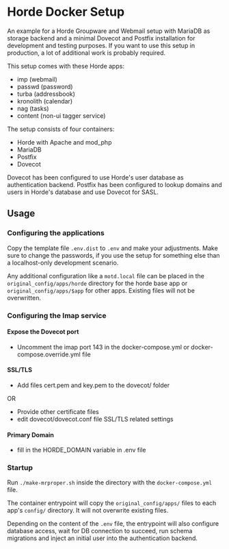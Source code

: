 # Horde Docker Setup

An example for a Horde Groupware and Webmail setup with MariaDB as storage backend and a minimal Dovecot and Postfix installation for development and testing purposes.
If you want to use this setup in production, a lot of additional work is probably required.

This setup comes with these Horde apps:

 * imp (webmail)
 * passwd (password)
 * turba (addressbook)
 * kronolith (calendar)
 * nag (tasks)
 * content (non-ui tagger service)

The setup consists of four containers:

- Horde with Apache and mod_php
- MariaDB
- Postfix
- Dovecot

Dovecot has been configured to use Horde's user database as authentication
backend. Postfix has been configured to lookup domains and users in Horde's
database and use Dovecot for SASL.

## Usage

### Configuring the applications

Copy the template file `.env.dist` to `.env` and make your adjustments. Make
sure to change the passwords, if you use the setup for something else than a
localhost-only development scenario.

Any additional configuration like a `motd.local` file can be placed in the
`original_config/apps/horde` directory for the horde base app or
`original_config/apps/$app` for other apps. Existing files will not be
overwritten.

### Configuring the Imap service

#### Expose the Dovecot port

- Uncomment the imap port 143 in the docker-compose.yml or docker-compose.override.yml file

#### SSL/TLS


- Add files cert.pem and key.pem to the dovecot/ folder

OR

- Provide other certificate files
- edit dovecot/dovecot.conf file SSL/TLS related settings

#### Primary Domain

- fill in the HORDE_DOMAIN variable in .env file


### Startup

Run `./make-mrproper.sh` inside the directory with the `docker-compose.yml`
file.

The container entrypoint will copy the `original_config/apps/` files to each
app's `config/` directory. It will not overwrite existing files.

Depending on the content of the `.env` file, the entrypoint will also configure
database access, wait for DB connection to succeed, run schema migrations and
inject an initial user into the authentication backend.
